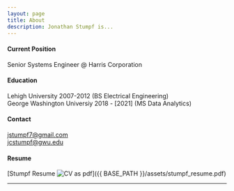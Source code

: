 ```yaml
---
layout: page
title: About
description: Jonathan Stumpf is...
---
```


#### <a name="currentposition"></a>Current Position
Senior Systems Engineer @ Harris Corporation


#### <a name="education"></a>Education
Lehigh University 2007-2012 (BS Electrical Engineering)<br>
George Washington Universiy 2018 - [2021] (MS Data Analytics)

#### <a name="contatct"></a>Contact
jstumpf7@gmail.com<br>
jcstumpf@gwu.edu

#### <a name="cvandresume"></a>Resume
[Stumpf Resume ![CV as pdf](icons16/pdf-icon.png)]({{ BASE_PATH }}/assets/stumpf_resume.pdf)

---



